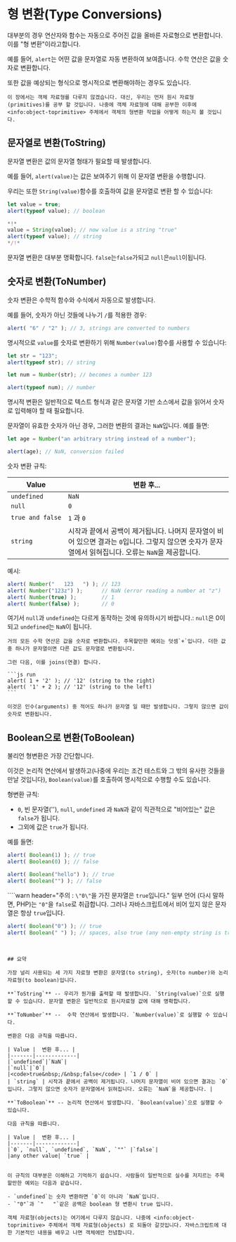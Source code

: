# 형 변환(Type Conversions)

대부분의 경우 연산자와 함수는 자동으로 주어진 값을 올바른 자료형으로 변환합니다. 이를 "형 변환"이라고합니다.

예를 들어, `alert`는 어떤 값을 문자열로 자동 변환하여 보여줍니다. 수학 연산은 값을 숫자로 변환합니다.

또한 값을 예상되는 형식으로 명시적으로 변환해야하는 경우도 있습니다.

```smart header="아직 객체 자료형(objects)에 대해 이야기하지 않습니다."
이 장에서는 객체 자료형를 다루지 않겠습니다. 대신, 우리는 먼저 원시 자료형(primitives)를 공부 할 것입니다. 나중에 객체 자료형에 대해 공부한 이후에 <info:object-toprimitive> 주체에서 객체의 형변환 작업을 어떻게 하는지 볼 것입니다.
```

## 문자열로 변환(ToString)

문자열 변환은 값의 문자열 형태가 필요할 때 발생합니다.

예를 들어, `alert(value)`는 값은 보여주기 위해 이 문자열 변환을 수행합니다.

우리는 또한 `String(value)`함수를 호출하여 값을 문자열로 변환 할 수 있습니다:

```js run
let value = true;
alert(typeof value); // boolean

*!*
value = String(value); // now value is a string "true"
alert(typeof value); // string
*/!*
```

문자열 변환은 대부분 명확합니다. `false`는``false``가되고 ``null``은``null``이됩니다.

## 숫자로 변환(ToNumber)

숫자 변환은 수학적 함수와 수식에서 자동으로 발생합니다.

예를 들어, 숫자가 아닌 것들에 나누기 `/`를 적용한 경우:

```js run
alert( "6" / "2" ); // 3, strings are converted to numbers
```

명시적으로 `value`를 숫자로 변환하기 위해 `Number(value)`함수를 사용할 수 있습니다:

```js run
let str = "123";
alert(typeof str); // string

let num = Number(str); // becomes a number 123

alert(typeof num); // number
```

명시적 변환은 일반적으로 텍스트 형식과 같은 문자열 기반 소스에서 값을 읽어서 숫자로 입력해야 할 때 필요합니다.

문자열이 유효한 숫자가 아닌 경우, 그러한 변환의 결과는 `NaN`입니다. 예를 들면:

```js run
let age = Number("an arbitrary string instead of a number");

alert(age); // NaN, conversion failed
```

숫자 변환 규칙:

| Value |  변환 후... |
|-------|-------------|
|`undefined`|`NaN`|
|`null`|`0`|
|<code>true&nbsp;and&nbsp;false</code> | `1` 과 `0` |
| `string` | 시작과 끝에서 공백이 제거됩니다. 나머지 문자열이 비어 있으면 결과는 `0`입니다. 그렇지 않으면 숫자가 문자열에서 읽혀집니다. 오류는 `NaN`을 제공합니다. |

예시:

```js run
alert( Number("   123   ") ); // 123
alert( Number("123z") );      // NaN (error reading a number at "z")
alert( Number(true) );        // 1
alert( Number(false) );       // 0
```

여기서 `null`과 `undefined`는 다르게 동작하는 것에 유의하시기 바랍니다.: `null`은 0이되고 `undefined`는 `NaN`이 됩니다.

````smart header="덧셈'+'은 문자열을 연결합니다."
거의 모든 수학 연산은 값을 숫자로 변환합니다. 주목할만한 예외는 덧셈`+`입니다. 더한 값 중 하나가 문자열이면 다른 값도 문자열로 변환됩니다.

그런 다음, 이를 joins(연결) 합니다.

```js run
alert( 1 + '2' ); // '12' (string to the right)
alert( '1' + 2 ); // '12' (string to the left)
```

이것은 인수(arguments) 중 적어도 하나가 문자열 일 때만 발생합니다. 그렇지 않으면 값이 숫자로 변환됩니다.
````

## Boolean으로 변환(ToBoolean)

불리언 형변환은 가장 간단합니다.

이것은 논리적 연산에서 발생하고(나중에 우리는 조건 테스트와 그 밖의 유사한 것들을 만날 것입니다), `Boolean(value)`를 호출하여 명시적으로 수행할 수도 있습니다.

형변환 규칙:

- `0`, 빈 문자열(''), `null`, `undefined` 과 `NaN`과 같이 직관적으로 "비어있는" 값은 `false`가 됩니다.
- 그외에 값은 `true`가 됩니다.

예를 들면:

```js run
alert( Boolean(1) ); // true
alert( Boolean(0) ); // false

alert( Boolean("hello") ); // true
alert( Boolean("") ); // false
```

````warn header="주의 : `\"0\"`을 가진 문자열은 `true`입니다."
일부 언어 (다시 말하면, PHP)는 `"0"`을 `false`로 취급합니다. 그러나 자바스크립트에서 비어 있지 않은 문자열은 항상 `true`입니다.

```js run
alert( Boolean("0") ); // true
alert( Boolean(" ") ); // spaces, also true (any non-empty string is true)
```
````


## 요약 

가장 널리 사용되는 세 가지 자료형 변환은 문자열(to string), 숫자(to number)와 논리 자료형(to boolean)입니다.

**`ToString`** -- 우리가 뭔가를 출력할 때 발생합니다. `String(value)`으로 실행할 수 있습니다. 문자열 변환은 일반적으로 원시자료형 값에 대해 명확합니다.

**`ToNumber`** --  수학 연산에서 발생합니다. `Number(value)`로 실행할 수 있습니다.

변환은 다음 규칙을 따릅니다.

| Value |  변환 후... |
|-------|-------------|
|`undefined`|`NaN`|
|`null`|`0`|
|<code>true&nbsp;/&nbsp;false</code> | `1 / 0` |
| `string` | 시작과 끝에서 공백이 제거됩니다. 나머지 문자열이 비어 있으면 결과는 `0`입니다. 그렇지 않으면 숫자가 문자열에서 읽혀집니다. 오류는 `NaN`을 제공합니다. |

**`ToBoolean`** -- 논리적 연산에서 발생합니다. `Boolean(value)`으로 실행할 수 있습니다.

다음 규칙을 따릅니다.

| Value |  변환 후... |
|-------|-------------|
|`0`, `null`, `undefined`, `NaN`, `""` |`false`|
|any other value| `true` |


이 규칙의 대부분은 이해하고 기억하기 쉽습니다. 사람들이 일반적으로 실수를 저지르는 주목할만한 예외는 다음과 같습니다.

- `undefined`는 숫자 변환하면 `0`이 아니라 `NaN`입니다.
- `"0"`과 `"   "`같은 공백은 boolean 형 변환시 true 입니다.

객체 자료형(objects)는 여기에서 다루지 않습니다. 나중에 <info:object-toprimitive> 주체에서 객체 자료형(objects) 로 되돌아 갈것입니다. 자바스크립트에 대한 기본적인 내용을 배우고 나면 객체에만 전념합니다.
